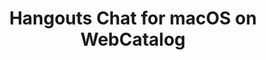 ---
name: Hangouts Chat
category: Business
title: Hangouts Chat for macOS on WebCatalog
key: hangouts-chat
fullUrl: 'https://chat.google.com'
hostname: chat.google.com

---